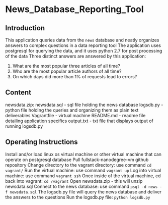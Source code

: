 # News_Database_Reporting_Tool

## Introduction

This application queries data from the `news` database and neatly organizes answers to complex questions in a data reporting tool
The application uses postgresql for querying the data, and it uses python 2.7 for post processing of the data
Three distinct answers are answered by this application:
1. What are the most popular three articles of all time?
2. Who are the most popular article authors of all time?
3. On which days did more than 1% of requests lead to errors?
        
## Content

newsdata.zip:
newsdata.sql - sql file holding the news database
logsdb.py - python file holding the queries and organizing them as plain text deliverables
Vagrantfile - virtual machine
README.md - readme file detailing application specifics
output.txt - txt file that displays output of running logsdb.py
    
## Operating Instructions

Install and/or load linux os virtual machine or other virtual machine that can operate on postgresql database
Pull fullstack-nanodegree-vm github repository
Change directory to the vagrant directory: use command `cd vagrant/`
Run the virtual machine: use command `vagrant up`
Log into virtual machine: use command `vagrant ssh`
Once inside of the virtual machine, cd back into vagrant: `cd /vagrant`
Open newsdata.zip - this will unzip newsdata.sql
Connect to the news database: use command `psql -d news -f newsdata.sql`
The logsdb.py file will query the news database and deliver the answers to the questions
Run the logsdb.py file: `python logsdb.py`



